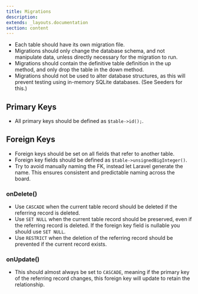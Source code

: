 ```yaml
---
title: Migrations
description: 
extends: _layouts.documentation
section: content
---
```

- Each table should have its own migration file.
- Migrations should only change the database schema, and not manipulate data, unless directly necessary for the migration to run.
- Migrations should contain the definitive table definition in the up method, and only drop the table in the down method.
- Migrations should not be used to alter database structures, as this will prevent testing using in-memory SQLite databases. (See Seeders for this.)

## Primary Keys

- All primary keys should be defined as `$table->id();`.

## Foreign Keys

- Foreign keys should be set on all fields that refer to another table.
- Foreign key fields should be defined as `$table->unsignedBigInteger()`.
- Try to avoid manually naming the FK, instead let Laravel generate the name. This ensures consistent and predictable naming across the board.

### onDelete()

- Use `CASCADE` when the current table record should be deleted if the referring record is deleted.
- Use `SET NULL` when the current table record should be preserved, even if the referring record is deleted. If the foreign key field is nullable you should use `SET NULL`.
- Use `RESTRICT` when the deletion of the referring record should be prevented if the current record exists.

### onUpdate()

- This should almost always be set to `CASCADE`, meaning if the primary key of the referring record changes, this foreign key will update to retain the relationship.
